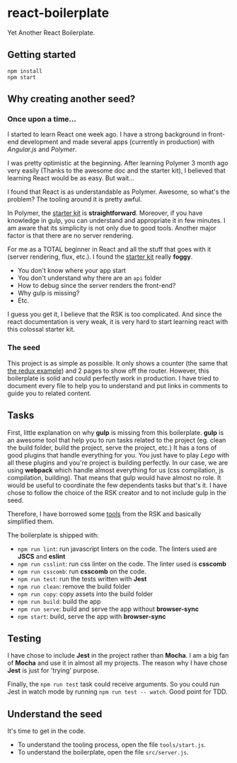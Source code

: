 # react-boilerplate
Yet Another React Boilerplate.

## Getting started
```
npm install
npm start
```

## Why creating another seed?
### Once upon a time...
I started to learn React one week ago. I have a strong background in front-end development and made several apps (currently in production) with *Angular.js* and *Polymer*.

I was pretty optimistic at the beginning. After learning Polymer 3 month ago very easily (Thanks to the awesome doc and the starter kit), I believed that learning React would be as easy. But wait...

I found that React is as understandable as Polymer. Awesome, so what's the problem? The tooling around it is pretty awful.

In Polymer, the [starter kit][3] is **straightforward**. Moreover, if you have knowledge in gulp, you can understand and appropriate it in few minutes.
I am aware that its simplicity is not only due to good tools. Another major factor is that there are no server rendering.

For me as a TOTAL beginner in React and all the stuff that goes with it (server rendering, flux, etc.). I found the [starter kit][2] really **foggy**.
* You don't know where your app start
* You don't understand why there are an `api` folder
* How to debug since the server renders the front-end?
* Why gulp is missing?
* Etc.

I guess you get it, I believe that the RSK is too complicated. And since the react documentation is very weak, it is very hard to start learning react with this colossal starter kit.

### The seed
This project is as simple as possible. It only shows a counter (the same that [the redux example][1]) and 2 pages to show off the router.
However, this boilerplate is solid and could perfectly work in production.
I have tried to document every file to help you to understand and put links in comments to guide you to related content.

## Tasks
First, little explanation on why **gulp** is missing from this boilerplate.
**gulp** is an awesome tool that help you to run tasks related to the project (eg. clean the build folder, build the project, serve the project, etc.) It has a tons of good plugins that handle everything for you. You just have to play *Lego* with all these plugins and you're project is building perfectly.
In our case, we are using **webpack** which handle almost everything for us (css compilation, js compilation, building). That means that gulp would have almost no role. It would be useful to coordinate the few dependents tasks but that's it.
I have chose to follow the choice of the RSK creator and to not include gulp in the seed.

Therefore, I have borrowed some [tools][4] from the RSK and basically simplified them.

The boilerplate is shipped with:

* `npm run lint`: run javascript linters on the code. The linters used are **JSCS** and **eslint**
* `npm run csslint`: run css linter on the code. The linter used is **csscomb**
* `npm run csscomb`: run **csscomb** on the code.
* `npm run test`: run the tests written with **Jest**
* `npm run clean`: remove the build folder
* `npm run copy`: copy assets into the build folder
* `npm run build`: build the app
* `npm run serve`: build and serve the app without **browser-sync**
* `npm start`: build, serve the app with **browser-sync**

## Testing
I have chose to include **Jest** in the project rather than **Mocha**. I am a big fan of **Mocha** and use it in almost all my projects.
The reason why I have chose **Jest** is just for 'trying' purpose.

Finally, the `npm run test` task could receive arguments. So you could run Jest in watch mode by running `npm run test -- watch`. Good point for TDD.

## Understand the seed
It's time to get in the code.
* To understand the tooling process, open the file `tools/start.js`.
* To understand the boilerplate, open the file `src/server.js`.


[1]: https://github.com/rackt/redux/tree/master/examples/counter
[2]: https://github.com/kriasoft/react-starter-kit
[3]: https://github.com/PolymerElements/polymer-starter-kit
[4]: https://github.com/kriasoft/react-starter-kit/tree/master/tools
